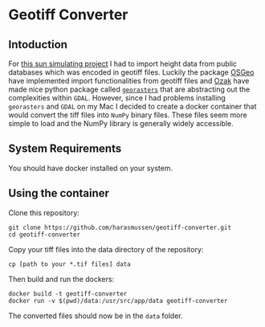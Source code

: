 # Geotiff Converter
## Intoduction

For [this sun simulating project](http://rapidolabs.dk/sun/) I had to import height data from public databases which was encoded in geotiff files. Luckily the package [OSGeo](https://github.com/OSGeo/gdal) have implemented import functionalities from geotiff files and [Ozak](https://github.com/ozak) have made nice python package called [`georasters`](https://github.com/ozak/georasters) that are abstracting out the complexities within `GDAL`. However, since I had problems installing `georasters` and `GDAL` on my Mac I decided to create a docker container that would convert the tiff files into `NumPy` binary files. These files seem more simple to load and the NumPy library is generally widely accessible.

## System Requirements
You should have docker installed on your system.

## Using the container
Clone this repository:
```
git clone https://github.com/harasmussen/geotiff-converter.git
cd geotiff-converter
```
Copy your tiff files into the data directory of the repository:
```
cp [path to your *.tif files] data
```
Then build and run the dockers:
```
docker build -t geotiff-converter
docker run -v $(pwd)/data:/usr/src/app/data geotiff-converter
```
The converted files should now be in the `data` folder.
